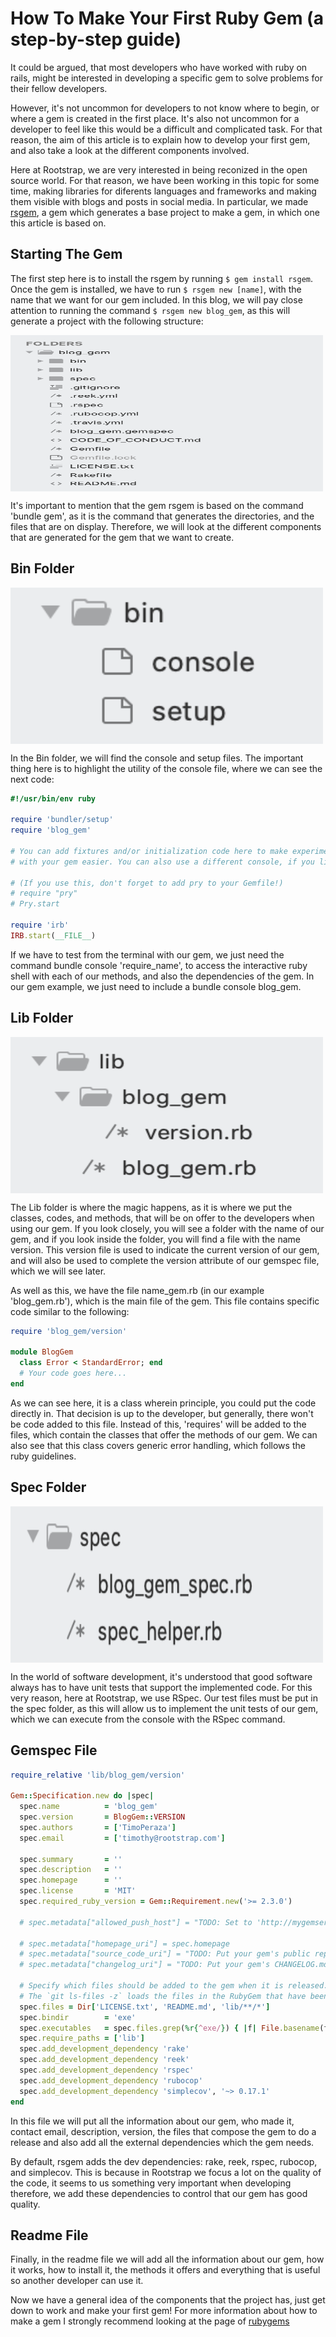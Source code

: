 # **How To Make Your First Ruby Gem (a step-by-step guide)**

It could be argued, that most developers who have worked with ruby on rails, might be interested in developing a specific gem to solve problems for their fellow developers. 

However, it's not uncommon for developers to not know where to begin, or where a gem is created in the first place. It's also not uncommon for a developer to feel like this would be a difficult and complicated task. For that reason, the aim of this article is to explain how to develop your first gem, and also take a look at the different components involved.  

Here at Rootstrap, we are very interested in being reconized in the open source world. For that reason, we have been working in this topic for some time, making libraries for diferents languages and frameworks and making them visible with blogs and posts in social media. In particular, we made [rsgem](https://github.com/rootstrap/rsgem), a gem which generates a base project to make a gem, in which one this article is based on.


## Starting The Gem

The first step here is to install the rsgem by running `$ gem install rsgem`. Once the gem is installed, we have to run `$ rsgem new [name]`, with the name that we want for our gem included. In this blog, we will pay close attention to running the command `$ rsgem new blog_gem`, as this will generate a project with the following structure:

<img src="images/rsgem_structure.png"
     alt="Blog Gem"
     width="500" height="250"
     align="middle"/>

It's important to mention that the gem rsgem is based on the command 'bundle gem', as it is the command that generates the directories, and the files that are on display. Therefore, we will look at the different components that are generated for the gem that we want to create.

## Bin Folder

<img src="images/bin_folder.png"
     alt="Bin folder"
     width="500" height="250"
     align="middle"/>

In the Bin folder, we will find the console and setup files. The important thing here is to highlight the utility of the console file, where we can see the next code:


```ruby
#!/usr/bin/env ruby

require 'bundler/setup'
require 'blog_gem'

# You can add fixtures and/or initialization code here to make experimenting
# with your gem easier. You can also use a different console, if you like.

# (If you use this, don't forget to add pry to your Gemfile!)
# require "pry"
# Pry.start

require 'irb'
IRB.start(__FILE__)
```

If we have to test from the terminal with our gem, we just need the command bundle console 'require_name', to access the interactive ruby shell with each of our methods, and also the dependencies of the gem. In our gem example, we just need to include a bundle console blog_gem.

## Lib Folder

<img src="images/lib_folder.png"
     alt="Lib folder"
     width="500" height="250"
     align="middle"/>

The Lib folder is where the magic happens, as it is where we put the classes, codes, and methods, that will be on offer to the developers when using our gem. If you look closely, you will see a folder with the name of our gem, and if you look inside the folder, you will find a file with the name version. This version file is used to indicate the current version of our gem, and will also be used to complete the version attribute of our gemspec file, which we will see later.

As well as this, we have the file name_gem.rb (in our example 'blog_gem.rb'), which is the main file of the gem. This file contains specific code similar to the following:

```ruby
require 'blog_gem/version'

module BlogGem
  class Error < StandardError; end
  # Your code goes here...
end

```

As we can see here, it is a class wherein principle, you could put the code directly in. That decision is up to the developer, but generally, there won't be code added to this file. Instead of this, 'requires' will be added to the files, which contain the classes that offer the methods of our gem. We can also see that this class covers generic error handling, which follows the ruby guidelines.

## Spec Folder

<img src="images/spec_folder.png"
     alt="Spec folder"
     width="500" height="250"
     align="middle"/>

In the world of software development, it's understood that good software always has to have unit tests that support the implemented code. For this very reason, here at Rootstrap, we use RSpec. Our test files must be put in the spec folder, as this will allow us to implement the unit tests of our gem, which we can execute from the console with the RSpec command.

## Gemspec File

```ruby
require_relative 'lib/blog_gem/version'

Gem::Specification.new do |spec|
  spec.name          = 'blog_gem'
  spec.version       = BlogGem::VERSION
  spec.authors       = ['TimoPeraza']
  spec.email         = ['timothy@rootstrap.com']

  spec.summary       = ''
  spec.description   = ''
  spec.homepage      = ''
  spec.license       = 'MIT'
  spec.required_ruby_version = Gem::Requirement.new('>= 2.3.0')

  # spec.metadata["allowed_push_host"] = "TODO: Set to 'http://mygemserver.com'"

  # spec.metadata["homepage_uri"] = spec.homepage
  # spec.metadata["source_code_uri"] = "TODO: Put your gem's public repo URL here."
  # spec.metadata["changelog_uri"] = "TODO: Put your gem's CHANGELOG.md URL here."

  # Specify which files should be added to the gem when it is released.
  # The `git ls-files -z` loads the files in the RubyGem that have been added into git.
  spec.files = Dir['LICENSE.txt', 'README.md', 'lib/**/*']
  spec.bindir        = 'exe'
  spec.executables   = spec.files.grep(%r{^exe/}) { |f| File.basename(f) }
  spec.require_paths = ['lib']
  spec.add_development_dependency 'rake'
  spec.add_development_dependency 'reek'
  spec.add_development_dependency 'rspec'
  spec.add_development_dependency 'rubocop'
  spec.add_development_dependency 'simplecov', '~> 0.17.1'
end
```

In this file we will put all the information about our gem, who made it, contact email, description, version, the files that compose the gem to do a release and also add all the external dependencies which the gem needs.

By default, rsgem adds the dev dependencies: rake, reek, rspec, rubocop, and simplecov. This is because in Rootstrap we focus a lot on the quality of the code, it seems to us something very important when developing therefore, we add these dependencies to control that our gem has good quality.

## Readme File

Finally, in the readme file we will add all the information about our gem, how it works, how to install it, the methods it offers and everything that is useful so another developer can use it.

Now we have a general idea of the components that the project has, just get down to work and make your first gem! For more information about how to make a gem I strongly recommend looking at the page of [rubygems](https://guides.rubygems.org/make-your-own-gem/)
